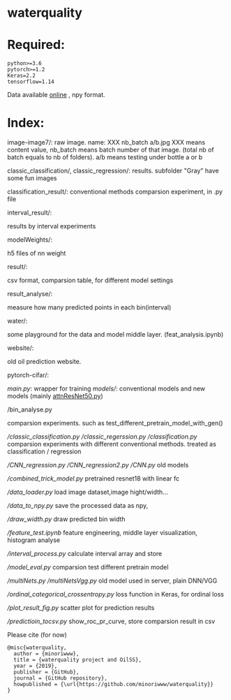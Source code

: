 # waterquality


# Required:
```
python>=3.6
pytorch>=1.2
Keras=2.2
tensorflow=1.14
```

Data available [online](http://digbio.missouri.edu/dliu/projects/waterquality/) , npy format. 

# Index:

image-image7/: 
raw image. name: XXX nb_batch a/b.jpg
XXX means content value, nb_batch means batch number of that image. (total nb of batch equals to nb of folders). a/b means testing under bottle a or b

classic_classification/, classic_regression/:
results. subfolder "Gray" have some fun images

classification_result/:
conventional methods comparsion experiment, in .py file

interval_result/:

results by interval experiments

modelWeights/:

h5 files of nn weight

result/:

csv format, comparsion table, for different model settings

result_analyse/:

measure how many predicted points in each bin(interval)

water/:

some playground for the data and model middle layer. (feat_analysis.ipynb)


website/:

old oil prediction website. 

pytorch-cifar/:

*main.py*: wrapper for training
*models/*: conventional models and new models (mainly [attnResNet50.py](https://github.com/minoriwww/waterquality/blob/master/pytorch-cifar/models/attnResNet50.py))

/bin_analyse.py

comparsion experiments. such as test_different_pretrain_model_with_gen()

*/classic_classification.py*
*/classic_regerssion.py*
*/classification.py*
comparsion experiments with different conventional methods. treated as classification / regression


*/CNN_regression.py*
*/CNN_regression2.py*
*/CNN.py*
old models

*/combined_trick_model.py*
pretrained resnet18 with linear fc

*/data_loader.py*
load image dataset,image hight/width...

*/data_to_npy.py*
save the processed data as npy, 

*/draw_width.py*
draw predicted bin width 

*/feature_test.ipynb*
feature engineering, middle layer visualization, histogram analyse

*/interval_process.py*
calculate interval array and store

*/model_eval.py*
comparsion test different pretrain model

*/multiNets.py*
*/multiNetsVgg.py*
old model used in server, plain DNN/VGG

*/ordinal_categorical_crossentropy.py*
loss function in Keras, for ordinal loss

*/plot_result_fig.py*
scatter plot for prediction results

*/predictioin_tocsv.py*
show_roc_pr_curve, store comparsion result in csv


Please cite (for now)
```
@misc{waterquality,
  author = {minoriwww},
  title = {waterquality project and OilSS},
  year = {2019},
  publisher = {GitHub},
  journal = {GitHub repository},
  howpublished = {\url{https://github.com/minoriwww/waterquality}}
}
```
